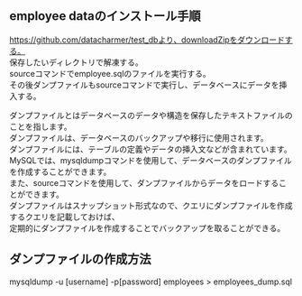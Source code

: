 ## employee dataのインストール手順
https://github.com/datacharmer/test_dbより、downloadZipをダウンロードする。  
保存したいディレクトリで解凍する。  
sourceコマンドでemployee.sqlのファイルを実行する。  
その後ダンプファイルもsourceコマンドで実行し、データベースにデータを挿入する。

ダンプファイルとはデータベースのデータや構造を保存したテキストファイルのことを指します。  
ダンプファイルは、データベースのバックアップや移行に使用されます。  
ダンプファイルには、テーブルの定義やデータの挿入文などが含まれています。  
MySQLでは、mysqldumpコマンドを使用して、データベースのダンプファイルを作成することができます。  
また、sourceコマンドを使用して、ダンプファイルからデータをロードすることができます。  
ダンプファイルはスナップショット形式なので、クエリにダンプファイルを作成するクエリを記載しておけば、  
定期的にダンプファイルを作成することでバックアップを取ることができる。

## ダンプファイルの作成方法
mysqldump -u [username] -p[password] employees > employees_dump.sql
